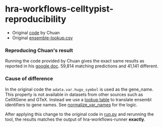 # hra-workflows-celltypist-reproducibility

- Original [code](./original.py) by Chuan
- Original [ensemble-lookup.csv](https://github.com/hubmapconsortium/hra-workflows/blob/main/containers/celltypist/context/ensemble-lookup.csv)

### Reproducing Chuan's result
Running the code provided by Chuan gives the exact same results as reported in his [google doc](https://docs.google.com/document/d/1L_mt9ayVe7JOx5IxMLWVTso5iYxVD11meGNY3VOhBTg/edit). 59,814 matching predictions and 41,141 different.

### Cause of difference
In the original code the `adata.var.hugo_symbol` is used as the gene_name. This property is not available in datasets from other sources such as CellXGene and GTeX. Instead we use a [lookup table](./ensemble-lookup.csv) to translate ensembl identifiers to gene names. See [normalize_var_names](https://github.com/hubmapconsortium/hra-workflows/blob/main/containers/celltypist/context/main.py#L87) for the logic.

After applying this change to the original code in [run.py](./run.py) and rerunning the tool, the results matches the output of hra-workflows-runner **exactly**.
